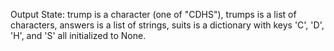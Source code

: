 Output State: trump is a character (one of "CDHS"), trumps is a list of characters, answers is a list of strings, suits is a dictionary with keys 'C', 'D', 'H', and 'S' all initialized to None.